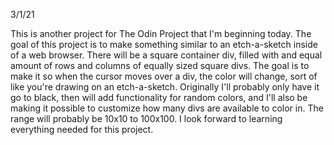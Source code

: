3/1/21

This is another project for The Odin Project that I'm beginning today. The goal of this project is to make something similar to an etch-a-sketch inside of a web browser. There will be a square container div, filled with and equal amount of rows and columns of equally sized square divs. The goal is to make it so when the cursor moves over a div, the color will change, sort of like you're drawing on an etch-a-sketch. Originally I'll probably only have it go to black, then will add functionality for random colors, and I'll also be making it possible to customize how many divs are available to color in. The range will probably be 10x10 to 100x100. I look forward to learning everything needed for this project.